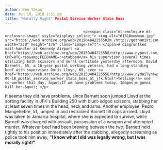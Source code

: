 ```yaml
---
author: Ben Yakas
date: Jun 18, 2010 2:51 pm
title: "Morally Right" Postal Service Worker Stabs Boss
---
```


	
										<p><span class="mt-enclosure mt-enclosure-image" style="display: inline;"> <img alt="61810newman.jpg" src="https://web.archive.org/web/20150404225558im_/http://gothamist.com/attachments/byakas/61810newman.jpg" width="230" height="176" class="image-left"> </span>A disgruntled mail-handler at Kennedy Airport <a href="https://web.archive.org/web/20150404225558/http://www.nypost.com/p/news/local/horror_stabbing_at_jfk_mail_facility_p0FTZo6mRjD32foR0MqfbM?CMP=OTC-rss&amp;FEEDNAME=">stabbed</a> his supervisor several times utilizing both scissors and moral certitude yesterday afternoon. David Barnett, 55, a 16-year postal working veteran, had a long-standing beef with supervisor Doris Lloyd, 65, even <a href="https://web.archive.org/web/20150404225558/http://www.nydailynews.com/news/ny_crime/2010/06/18/2010-06-18_postal_service_worker_stabs_boss_at_jfk.html">telling</a> one co-worker that day, &quot;If we have problems today, I&apos;m gonna kill her.&quot; </p>

<p>It seems they did have problems, since Barnett soon jumped Lloyd at the sorting facility in JFK&apos;s Building 250 with blunt-edged scissors, stabbing her at least seven times in the head, neck and arms. Another employee, Pedro Mangehebre, 51, jumped in and restrained Barnett till cops arrived. Lloyd was taken to Jamaica hospital, where she is expected to survive, while Barnett was charged with assault, possession of a weapon and attempted murder. Whatever beef had been brewing between the two, Barnett held tightly to his position immediately after the stabbing, allegedly screaming as police took him away, <strong>&quot;I know what I did was legally wrong, but I was morally right!&quot;</strong></p>					
										
									
				